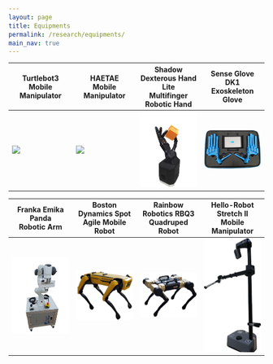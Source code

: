 ```yaml
---
layout: page
title: Equipments
permalink: /research/equipments/
main_nav: true
---
```



<table>
<colgroup>
<col width="25%" />
<col width="25%" />
<col width="25%" />
<col width="25%" />
<thead>
<tr>
<th class="caption" style="text-align:center">Turtlebot3 <br> Mobile Manipulator</th>
<th class="caption" style="text-align:center"> HAETAE <br> Mobile Manipulator</th>
<th class="caption" style="text-align:center"> Shadow Dexterous Hand Lite <br> Multifinger Robotic Hand</th>
<th class="caption" style="text-align:center">Sense Glove DK1 <br> Exoskeleton Glove</th>
</tr>
</thead>

<tbody>
<tr>
<td>
    <a href="/assets/equipment/turtlebot.png" data-lightbox="Turtlebot3+OpenManipulator" >
      <img style="width: 300px" src="/assets/equipment/turtlebot.png">
    </a>
</td>
<td>
    <a href="/assets/equipment/haetae.png" data-lightbox="Summit XL Steel + UR5e mobile manipulator" >
      <img style="width: 300px" src="/assets/equipment/haetae.png">
    </a>
</td>
<td style="text-align:center">
    <a href="/assets/equipment/shadow.png" data-lightbox="Shadow Lite Hand" >
      <img style="width: 300px" src="/assets/equipment/shadow.png">
    </a><br>
</td>
 <td>
    <a href="/assets/equipment/glove.png" data-lightbox="Sense glove dk1" >
      <img style="width: 300px" src="/assets/equipment/glove.png">
    </a>
</td>

</tr>
</tbody>


<table>   
<col width="25%" />
<col width="25%" />
<col width="25%" />
<col width="25%" />

<thead>
<tr>
<th class="caption" style="text-align:center"> Franka Emika Panda <br> Robotic Arm</th>
<th class="caption" style="text-align:center"> Boston Dynamics Spot <br> Agile Mobile Robot</th>
<th class="caption" style="text-align:center"> Rainbow Robotics RBQ3 <br> Quadruped  Robot</th>
<th class="caption" style="text-align:center"> Hello-Robot Stretch II <br> Mobile Manipulator</th>
</tr>
</thead>

<tbody>
<tr>
<td>
    <a href="/assets/equipment/pandaf.jpg" data-lightbox="Franka Emika - Panda" >
      <img style="width: 300px" src="/assets/equipment/pandaf.jpg">
    </a>
</td>
<td>
    <a href="/assets/equipment/boston.jpg" data-lightbox="Boston Dynamics Spot" >
      <img style="width: 300px" src="/assets/equipment/spot.png">
    </a>
</td>
<td style="text-align:center">
    <a href="/assets/equipment/rbq3.jpg" data-lightbox="RBQ-3 " >
      <img style="width: 300px" src="/assets/equipment/rbq.png">
    </a><br>
</td>
<td style="text-align:center">
    <a href="/assets/equipment/stretch.jpg" data-lightbox="Stretch II" >
      <img style="width: 200px" src="/assets/equipment/stretch.jpg">
    </a>
</td>


</tr>
</tbody>




